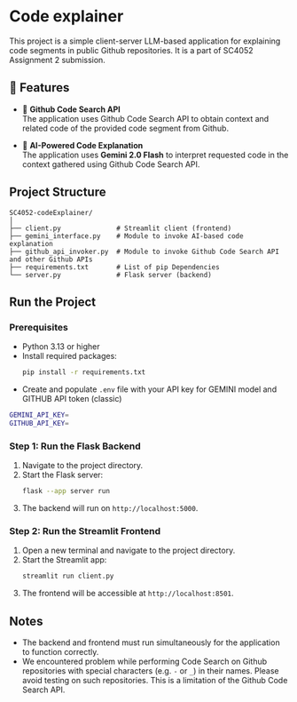 # Code explainer

This project is a simple client-server LLM-based application for explaining code segments in public Github repositories. It is a part of SC4052 Assignment 2 submission.

## 🚀 Features

- 🤖 **Github Code Search API**\
  The application uses Github Code Search API to obtain context and related code of the provided code segment from Github.

- 🤖 **AI-Powered Code Explanation**  
  The application uses **Gemini 2.0 Flash** to interpret requested code in the context gathered using Github Code Search API.

## Project Structure
```
SC4052-codeExplainer/
│
├── client.py              # Streamlit client (frontend)
├── gemini_interface.py    # Module to invoke AI-based code explanation
├── github_api_invoker.py  # Module to invoke Github Code Search API and other Github APIs
├── requirements.txt       # List of pip Dependencies
└── server.py              # Flask server (backend)
```

## Run the Project

### Prerequisites
- Python 3.13 or higher
- Install required packages:
  ```bash
  pip install -r requirements.txt
  ```
- Create and populate `.env` file with your API key for GEMINI model and GITHUB API token (classic)
``` bash
GEMINI_API_KEY=
GITHUB_API_KEY=
```
### Step 1: Run the Flask Backend
1. Navigate to the project directory.
2. Start the Flask server:
   ```bash
   flask --app server run
   ```
3. The backend will run on `http://localhost:5000`.

### Step 2: Run the Streamlit Frontend
1. Open a new terminal and navigate to the project directory.
2. Start the Streamlit app:
   ```bash
   streamlit run client.py
   ```
3. The frontend will be accessible at `http://localhost:8501`.

## Notes
- The backend and frontend must run simultaneously for the application to function correctly.
- We encountered problem while performing Code Search on Github repositories with special characters (e.g. `-` or `_`) in their names. Please avoid testing on such repositories. This is a limitation of the Github Code Search API.
